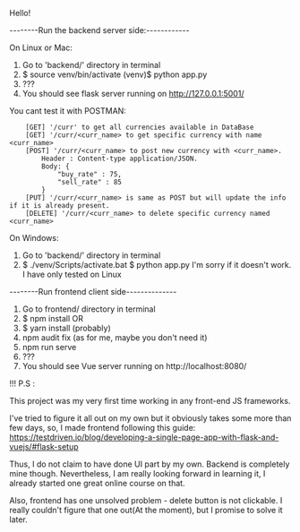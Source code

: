 Hello!

--------Run the backend server side:------------

On Linux or Mac:

1. Go to 'backend/' directory in terminal
2. $ source venv/bin/activate
   (venv)$ python app.py
3. ???
4. You should see flask server running on http://127.0.0.1:5001/ 

You cant test it with POSTMAN:
```
    [GET] '/curr' to get all currencies available in DataBase
    [GET] '/curr/<curr_name> to get specific currency with name <curr_name>
    [POST] '/curr/<curr_name> to post new currency with <curr_name>. 
        Header : Content-type application/JSON. 
        Body: {
            "buy_rate" : 75,
            "sell_rate" : 85
        }
    [PUT] '/curr/<curr_name> is same as POST but will update the info if it is already present.
    [DELETE] '/curr/<curr_name> to delete specific currency named <curr_name>
```
On Windows:

1. Go to 'backend/' directory in terminal
2. $ ./venv/Scripts/activate.bat
   $ python app.py
I'm sorry if it doesn't work. I have only tested on Linux


--------Run frontend client side--------------

1. Go to frontend/ directory in terminal
2. $ npm install 
    OR 
2. $ yarn install (probably)
3. npm audit fix (as for me, maybe you don't need it)
4. npm run serve
5. ???
6. You should see Vue server running on http://localhost:8080/

!!! P.S :

   This project was my very first time working in any front-end JS frameworks.

I've tried to figure it all out on my own but it obviously takes some more than few days,
so, I made frontend following this guide: https://testdriven.io/blog/developing-a-single-page-app-with-flask-and-vuejs/#flask-setup

Thus, I do not claim to have done UI part by my own. Backend is completely mine though.
Nevertheless, I am really looking forward in learning it, I already started one great online course on that.

Also, frontend has one unsolved problem - delete button is not clickable.
I really couldn't figure that one out(At the moment), but I promise to solve it later.


